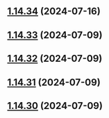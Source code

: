 ## [1.14.34](https://github.com/msobiecki/algorithm/compare/v1.14.33...v1.14.34) (2024-07-16)



## [1.14.33](https://github.com/msobiecki/algorithm/compare/v1.14.32...v1.14.33) (2024-07-09)



## [1.14.32](https://github.com/msobiecki/algorithm/compare/v1.14.31...v1.14.32) (2024-07-09)



## [1.14.31](https://github.com/msobiecki/algorithm/compare/v1.14.30...v1.14.31) (2024-07-09)



## [1.14.30](https://github.com/msobiecki/algorithm/compare/v1.14.29...v1.14.30) (2024-07-09)



